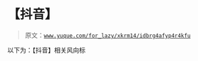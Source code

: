 # 【抖音】

> 原文：[`www.yuque.com/for_lazy/xkrm14/idbrg4afyp4r4kfu`](https://www.yuque.com/for_lazy/xkrm14/idbrg4afyp4r4kfu)

以下为：【抖音】相关风向标





